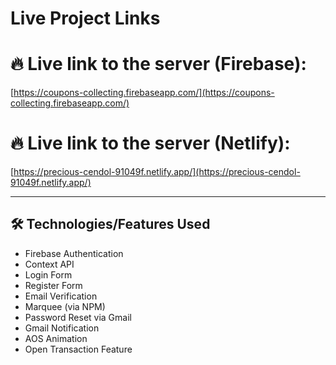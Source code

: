 # Live Project Links

# 🔥 Live link to the server (Firebase):
[https://coupons-collecting.firebaseapp.com/](https://coupons-collecting.firebaseapp.com/)

# 🔥 Live link to the server (Netlify): 
[https://precious-cendol-91049f.netlify.app/](https://precious-cendol-91049f.netlify.app/)


---

## 🛠️ Technologies/Features Used

- Firebase Authentication  
- Context API  
- Login Form  
- Register Form  
- Email Verification  
- Marquee (via NPM)  
- Password Reset via Gmail  
- Gmail Notification  
- AOS Animation  
- Open Transaction Feature
